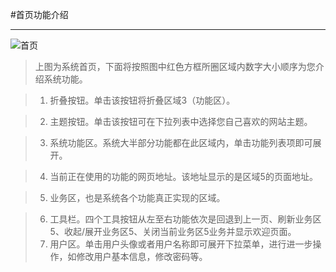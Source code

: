 #首页功能介绍

----

![
首页
](/assets/QQ截图20161025004747.png)


>上图为系统首页，下面将按照图中红色方框所圈区域内数字大小顺序为您介绍系统功能。
 
>1.    折叠按钮。单击该按钮将折叠区域3（功能区）。 

>2.    主题按钮。单击该按钮可在下拉列表中选择您自己喜欢的网站主题。

>3.    系统功能区。系统大半部分功能都在此区域内，单击功能列表项即可展开。

>4.    当前正在使用的功能的网页地址。该地址显示的是区域5的页面地址。

>5.    业务区，也是系统各个功能真正实现的区域。

>6.    工具栏。四个工具按钮从左至右功能依次是回退到上一页、刷新业务区5、收起/展开业务区5、关闭当前业务区5业务并显示欢迎页面。
>7.    用户区。单击用户头像或者用户名称即可展开下拉菜单，进行进一步操作，如修改用户基本信息，修改密码等。